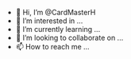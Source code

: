 - 👋 Hi, I’m @CardMasterH
- 👀 I’m interested in ...
- 🌱 I’m currently learning ...
- 💞️ I’m looking to collaborate on ...
- 📫 How to reach me ...

<!---
CardMasterH/CardMasterH is a ✨ special ✨ repository because its `README.md` (this file) appears on your GitHub profile.
You can click the Preview link to take a look at your changes.
--->
